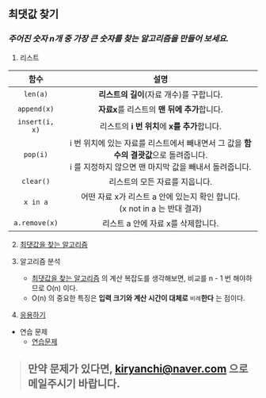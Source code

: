 ## 최댓값 찾기
### *주어진 숫자 n개 중 가장 큰 숫자를 찾는 알고리즘을 만들어 보세요.*
1. 리스트  

 함수 | 설명 
:----:|:----:
`len(a)`|**리스트의 길이**(자료 개수)를 구합니다.
`append(x)`|**자료x**를 리스트의 **맨 뒤에 추가**합니다.
`insert(i, x)`|리스트의 **i 번 위치**에 **x를 추가**합니다.
`pop(i)`|i 번 위치에 있는 자료를 리스트에서 빼내면서 그 값을 **함수의 결괏값**으로 돌려줍니다.<br>i 를 지정하지 않으면 맨 마지막 값을 빼내서 돌려줍니다.
`clear()`|리스트의 모든 자료를 지웁니다.
`x in a`|어떤 자료 x가 리스트 a 안에 있는지 확인 합니다. <br> (x not in a 는 반대 결과)
`a.remove(x)`|리스트 a 안에 자료 x를 삭제합니다.

2. [최댓값을 찾는 알고리즘](./p02-1-findmax.py)
    
3. 알고리즘 분석
    - [최댓값을 찾는 알고리즘](./p02-1-findmax.py) 의 계산 복잡도를 생각해보면, 비교를 n - 1 번 해야하므로 O(n) 이다.
    - O(n) 의 중요한 특징은 **입력 크기와 계산 시간이 대체로** `비례`**한다** 는 점이다.

4. [응용하기](./p02-2-findmaxidx.py)

- 연습 문제
    - [연습문제](./p02-p01-findmin.py) 

>## 만약 문제가 있다면, kiryanchi@naver.com 으로 메일주시기 바랍니다.